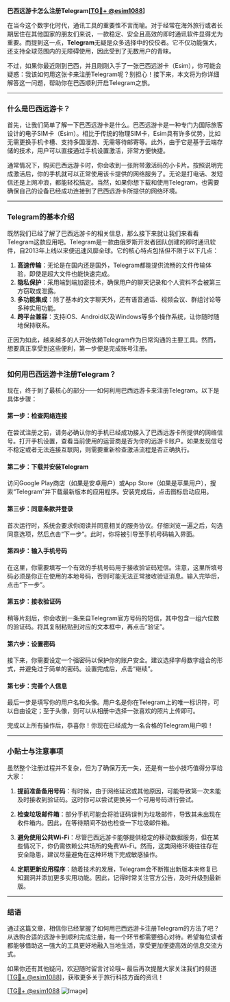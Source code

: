 **巴西远游卡怎么注册Telegram[[TG💪+ @esim1088](https://t.me/s/esim1088)]**

在当今这个数字化时代，通讯工具的重要性不言而喻。对于经常在海外旅行或者长期居住在其他国家的朋友们来说，一款稳定、安全且高效的即时通讯软件显得尤为重要。而提到这一点，**Telegram**无疑是众多选择中的佼佼者。它不仅功能强大，还支持全球范围内的无障碍使用，因此受到了无数用户的青睐。

不过，如果你最近刚到巴西，并且刚刚入手了一张巴西远游卡（Esim），你可能会疑惑：我该如何用这张卡来注册Telegram呢？别担心！接下来，本文将为你详细解答这一问题，帮助你在巴西顺利开启Telegram之旅。

---

### 什么是巴西远游卡？

首先，让我们简单了解一下巴西远游卡是什么。巴西远游卡是一种专门为国际旅客设计的电子SIM卡（Esim）。相比于传统的物理SIM卡，Esim具有许多优势，比如无需更换手机卡槽、支持多国漫游、无需等待邮寄等。此外，由于它是基于云端存储的技术，用户可以直接通过手机设置激活，非常方便快捷。

通常情况下，购买巴西远游卡时，你会收到一张附带激活码的小卡片。按照说明完成激活后，你的手机就可以正常使用该卡提供的网络服务了。无论是打电话、发短信还是上网冲浪，都能轻松搞定。当然，如果你想下载和使用Telegram，也需要确保自己的设备已经成功连接到了巴西远游卡所提供的网络环境。

---

### Telegram的基本介绍

既然我们已经了解了巴西远游卡的相关信息，那么接下来就让我们来看看Telegram这款应用吧。Telegram是一款由俄罗斯开发者团队创建的即时通讯软件，自2013年上线以来便迅速风靡全球。它的核心特点包括但不限于以下几点：

1. **高速传输**：无论是在国内还是国外，Telegram都能提供流畅的文件传输体验，即使是超大文件也能快速完成。
2. **隐私保护**：采用端到端加密技术，确保用户的聊天记录和个人资料不会被第三方窃取或泄露。
3. **多功能集成**：除了基本的文字聊天外，还有语音通话、视频会议、群组讨论等多种实用功能。
4. **跨平台兼容**：支持iOS、Android以及Windows等多个操作系统，让你随时随地保持联系。

正因为如此，越来越多的人开始依赖Telegram作为日常沟通的主要工具。然而，想要真正享受到这些便利，第一步便是完成账号注册。

---

### 如何用巴西远游卡注册Telegram？

现在，终于到了最核心的部分——如何利用巴西远游卡来注册Telegram。以下是具体步骤：

#### 第一步：检查网络连接
在尝试注册之前，请务必确认你的手机已经成功接入了巴西远游卡所提供的网络信号。打开手机设置，查看当前使用的运营商是否为你的远游卡账户。如果发现信号不稳定或者无法连接互联网，则需要重新检查激活流程是否正确执行。

#### 第二步：下载并安装Telegram
访问Google Play商店（如果是安卓用户）或App Store（如果是苹果用户），搜索“Telegram”并下载最新版本的应用程序。安装完成后，点击图标启动应用。

#### 第三步：同意条款并登录
首次运行时，系统会要求你阅读并同意相关的服务协议。仔细浏览一遍之后，勾选同意选项，然后点击“下一步”。此时，你将被引导至手机号码输入界面。

#### 第四步：输入手机号码
在这里，你需要填写一个有效的手机号码用于接收验证码短信。注意，这里所填号码必须是你正在使用的本地号码，否则可能无法正常接收验证消息。输入完毕后，点击“下一步”。

#### 第五步：接收验证码
稍等片刻后，你会收到一条来自Telegram官方号码的短信，其中包含一组六位数的验证码。将其复制粘贴到对应的文本框中，再点击“验证”。

#### 第六步：设置密码
接下来，你需要设定一个强密码以保护你的账户安全。建议选择字母数字组合的形式，并避免过于简单的密码。设置完成后，点击“继续”。

#### 第七步：完善个人信息
最后一步是填写你的用户名和头像。用户名是你在Telegram上的唯一标识符，可以自由设定；至于头像，则可以从相册中选择一张喜欢的照片上传即可。

完成以上所有操作后，恭喜你！你现在已经成为一名合格的Telegram用户啦！

---

### 小贴士与注意事项

虽然整个注册过程并不复杂，但为了确保万无一失，还是有一些小技巧值得分享给大家：

1. **提前准备备用号码**：有时候，由于网络延迟或其他原因，可能导致第一次未能及时接收到验证码。这时你可以尝试更换另一个可用号码进行尝试。
   
2. **检查垃圾邮件箱**：部分手机可能会将验证码误判为垃圾邮件，导致其未出现在收件箱内。因此，在等待期间不妨也检查一下垃圾邮件箱。

3. **避免使用公共Wi-Fi**：尽管巴西远游卡能够提供稳定的移动数据服务，但在某些情况下，你仍需依赖公共场所的免费Wi-Fi。然而，这类网络环境往往存在安全隐患，建议尽量避免在这种环境下完成敏感操作。

4. **定期更新应用程序**：随着技术的发展，Telegram会不断推出新版本来修复已知漏洞并添加更多实用功能。因此，记得时常关注官方公告，及时升级到最新版。

---

### 结语

通过这篇文章，相信你已经掌握了如何用巴西远游卡注册Telegram的方法了吧？从选购合适的远游卡到顺利完成注册，每一个环节都需要细心对待。希望每位读者都能够借助这一强大的工具更好地融入当地生活，享受更加便捷高效的信息交流方式。

如果你还有其他疑问，欢迎随时留言讨论哦~ 最后再次提醒大家关注我们的频道[[TG💪+ @esim1088](https://t.me/s/esim1088)]，获取更多关于旅行科技方面的资讯！

[[TG💪+ @esim1088](https://t.me/s/esim1088) ![Image](https://i.postimg.cc/4NQfJmqS/Snipaste-2025-05-13-00-14-12.png)]